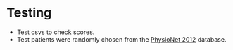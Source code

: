 Testing
========

* Test csvs to check scores.
* Test patients were randomly chosen from the [PhysioNet 2012](https://physionet.org/content/challenge-2012/1.0.0/) database.